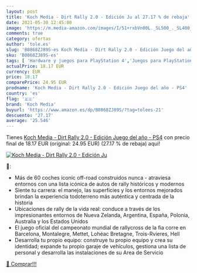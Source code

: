 ```yaml
---
layout: post
title: 'Koch Media - Dirt Rally 2.0 - Edición Ju al 27.17 % de rebaja'
date: 2021-05-30 12:45:08
image: 'https://m.media-amazon.com/images/I/51+rxbVn00L._SL500_._SL400_.jpg'
comments: true
category: ofertas
author: 'tole.es'
slug: 'B0868ZJ89S-es Koch Media - Dirt Rally 2.0 - Edición Juego del año - PS4'
sku: 'B0868ZJ89S-es'
tags: [ 'Hardware y juegos para PlayStation 4','Juegos para PlayStation 4','Videojuegos','koch media','ps4', ]
actualPrice: 18.17 EUR
currency: EUR
price: 18.17
comparePrice: 24.95 EUR
prodname: 'Koch Media - Dirt Rally 2.0 - Edición Juego del año - PS4'
country: 'es'
flag: '🇪🇸'
brand: 'Koch Media'
buyurl: 'https://www.amazon.es/dp/B0868ZJ89S/?tag=tolees-21'
descuento: '27.17'
average: '25.546'
---
```


Tienes [Koch Media - Dirt Rally 2.0 - Edición Juego del año - PS4](https://www.amazon.es/dp/B0868ZJ89S/?tag=tolees-21) con precio final de  18.17 EUR (original: 24.95 EUR) (27.17 %  de rebaja) aqui!

[![Koch Media - Dirt Rally 2.0 - Edición Ju](https://m.media-amazon.com/images/I/51+rxbVn00L._SL500_._SL400_.jpg)](https://www.amazon.es/dp/B0868ZJ89S/?tag=tolees-21)

🔎:

- Más de 60 coches iconic off-road construidos nunca - atraviesa entornos con una lista icónica de autos de rally históricos y modernos
- Siente tu carrera: el manejo, las superficies y los entornos mejorados brindan la experiencia todoterreno más auténtica y centrada de la historia
- Ubicaciones de rally de la vida real: conduce a través de los impresionantes entornos de Nueva Zelanda, Argentina, España, Polonia, Australia y los Estados Unidos
- El juego oficial del campeonato mundial de rallycross de la fia corre en Barcelona, ​​Montalegre, Mettet, Lohéac Bretagne, Trois-Rvieres, Hell
- Desarrolla tu propio equipo: construye tu propio equipo y crea su identidad; expande tu propio garaje de vehículos, gestiona una lista de personal y desarrolla las instalaciones de su Area de Servicio

[🛒 Comprar!!!](https://www.amazon.es/dp/B0868ZJ89S/?tag=tolees-21)
